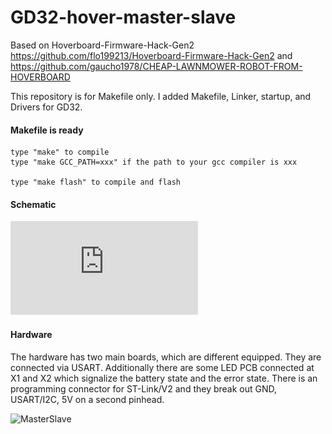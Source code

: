 # GD32-hover-master-slave

Based on Hoverboard-Firmware-Hack-Gen2 https://github.com/flo199213/Hoverboard-Firmware-Hack-Gen2
and https://github.com/gaucho1978/CHEAP-LAWNMOWER-ROBOT-FROM-HOVERBOARD

This repository is for Makefile only. I added Makefile, Linker, startup, and Drivers for GD32.

#### Makefile is ready
	
	type "make" to compile 
	type "make GCC_PATH=xxx" if the path to your gcc compiler is xxx

	type "make flash" to compile and flash
	
#### Schematic

![Schematic](https://github.com/weiminshen99/GD32-hover-master-slave/blob/main/Docs/Schematic.pdf)

#### Hardware

The hardware has two main boards, which are different equipped. They are connected via USART. Additionally there are some LED PCB connected at X1 and X2 which signalize the battery state and the error state. There is an programming connector for ST-Link/V2 and they break out GND, USART/I2C, 5V on a second pinhead.

![MasterSlave](https://github.com/weiminshen99/GD32-hover-master-slave/blob/main/Docs/Hardware_Overview_small.png)
